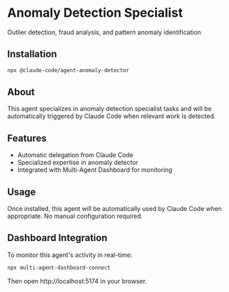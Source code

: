 # Anomaly Detection Specialist

Outlier detection, fraud analysis, and pattern anomaly identification

## Installation

```bash
npx @claude-code/agent-anomaly-detector
```

## About

This agent specializes in anomaly detection specialist tasks and will be automatically triggered by Claude Code when relevant work is detected.

## Features

- Automatic delegation from Claude Code
- Specialized expertise in anomaly detector
- Integrated with Multi-Agent Dashboard for monitoring

## Usage

Once installed, this agent will be automatically used by Claude Code when appropriate. No manual configuration required.

## Dashboard Integration

To monitor this agent's activity in real-time:

```bash
npx multi-agent-dashboard-connect
```

Then open http://localhost:5174 in your browser.
